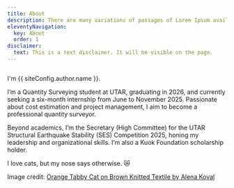 ```yaml
---
title: About
description: There are many variations of passages of Lorem Ipsum available.
eleventyNavigation:
  key: About
  order: 1
disclaimer:
  text: This is a text disclaimer. It will be visible on the page.
---
```


<img src="/images/kitty.jpg" alt="" class="myphoto" />

I'm {{ siteConfig.author.name }}.

I’m a Quantity Surveying student at UTAR, graduating in 2026, and currently seeking a six-month internship from June to November 2025. Passionate about cost estimation and project management, I aim to become a professional quantity surveyor.

Beyond academics, I’m the Secretary (High Committee) for the UTAR Structural Earthquake Stability (SES) Competition 2025, honing my leadership and organizational skills. I’m also a Kuok Foundation scholarship holder.

I love cats, but my nose says otherwise. 😿

Image credit: [Orange Tabby Cat on Brown Knitted Textile by Alena Koval](https://www.pexels.com/photo/orange-tabby-cat-on-brown-knitted-textile-982300/)
